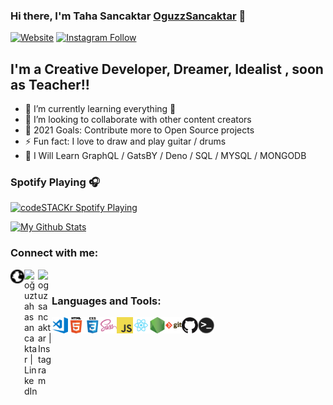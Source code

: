 ### Hi there, I'm Taha Sancaktar [OguzzSancaktar][website] 👋

[![Website](https://img.shields.io/website?label=oguzsancaktar.com&style=for-the-badge&url=https%3A%2F%2Foguzsancaktar.com)](https://oguzsancaktar.com)
[![Instagram Follow](https://img.shields.io/instagram/follow/oguzsancaktar?color=1DA1F2&logo=instagram&style=for-the-badge)](https://instagram.com/oguzzsancaktar)


## I'm a Creative Developer, Dreamer, Idealist , soon as Teacher!!

- 🌱  I’m currently learning everything 🤣
- 👯  I’m looking to collaborate with other content creators
- 🥅  2021 Goals: Contribute more to Open Source projects
- ⚡  Fun fact: I love to draw and play guitar / drums
- 🚀  I Will Learn GraphQL / GatsBY / Deno / SQL / MYSQL / MONGODB

### Spotify Playing 🎧

[<img src="https://now-playing-codestackr.vercel.app/api/spotify-playing" alt="codeSTACKr Spotify Playing" width="350" />](https://open.spotify.com/user/swyqyimdc12jajde4vpwd2x1b)



[![My Github Stats](https://github-readme-stats.vercel.app/api?username=oguzzsancaktar)](https://github.com/anuraghazra/github-readme-stats)

### Connect with me:

[<img align="left" alt="oguzsancaktar.com" width="22px" src="https://raw.githubusercontent.com/iconic/open-iconic/master/svg/globe.svg" />][website]
[<img align="left" alt="oğuztahasancaktar | LinkedIn" width="22px" src="https://cdn.jsdelivr.net/npm/simple-icons@v3/icons/linkedin.svg" />][linkedin]
[<img align="left" alt="oguzsancaktar | Instagram" width="22px" src="https://cdn.jsdelivr.net/npm/simple-icons@v3/icons/instagram.svg" />][instagram]

<br />

### Languages and Tools:

[<img align="left" alt="Visual Studio Code" width="26px" src="https://raw.githubusercontent.com/github/explore/80688e429a7d4ef2fca1e82350fe8e3517d3494d/topics/visual-studio-code/visual-studio-code.png" />][website]
[<img align="left" alt="HTML5" width="26px" src="https://raw.githubusercontent.com/github/explore/80688e429a7d4ef2fca1e82350fe8e3517d3494d/topics/html/html.png" />][website]
[<img align="left" alt="CSS3" width="26px" src="https://raw.githubusercontent.com/github/explore/80688e429a7d4ef2fca1e82350fe8e3517d3494d/topics/css/css.png" />][website]
[<img align="left" alt="Sass" width="26px" src="https://raw.githubusercontent.com/github/explore/80688e429a7d4ef2fca1e82350fe8e3517d3494d/topics/sass/sass.png" />][website]
[<img align="left" alt="JavaScript" width="26px" src="https://raw.githubusercontent.com/github/explore/80688e429a7d4ef2fca1e82350fe8e3517d3494d/topics/javascript/javascript.png" />][website]
[<img align="left" alt="React" width="26px" src="https://raw.githubusercontent.com/github/explore/80688e429a7d4ef2fca1e82350fe8e3517d3494d/topics/react/react.png" />][website]
[<img align="left" alt="Node.js" width="26px" src="https://raw.githubusercontent.com/github/explore/80688e429a7d4ef2fca1e82350fe8e3517d3494d/topics/nodejs/nodejs.png" />][website]
[<img align="left" alt="Git" width="26px" src="https://raw.githubusercontent.com/github/explore/80688e429a7d4ef2fca1e82350fe8e3517d3494d/topics/git/git.png" />][website]
[<img align="left" alt="GitHub" width="26px" src="https://raw.githubusercontent.com/github/explore/78df643247d429f6cc873026c0622819ad797942/topics/github/github.png" />][website]
[<img align="left" alt="Terminal" width="26px" src="https://raw.githubusercontent.com/github/explore/80688e429a7d4ef2fca1e82350fe8e3517d3494d/topics/terminal/terminal.png" />][website]

<br />
<br />


[website]: https://oguzsancaktar.com
[instagram]: https://instagram.com/oguzzsancaktar
[linkedin]: https://linkedin.com/in/oğuztahasancaktar
[webdevplaylist]: https://www.youtube.com/playlist?list=PLkwxH9e_vrAJ0WbEsFA9W3I1W-g_BTsbt